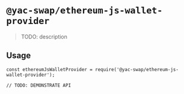 # `@yac-swap/ethereum-js-wallet-provider`

> TODO: description

## Usage

```
const ethereumJsWalletProvider = require('@yac-swap/ethereum-js-wallet-provider');

// TODO: DEMONSTRATE API
```
